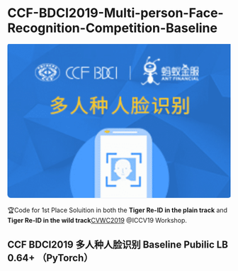 CCF-BDCI2019-Multi-person-Face-Recognition-Competition-Baseline
===============

<div align="center">

<img src="BDCI.png">

</div>

:trophy:Code for 1st Place Soluition in both the **Tiger Re-ID in the plain track** and **Tiger Re-ID in the wild track**[CVWC2019](https://cvwc2019.github.io/challenge.html) @ICCV19 Workshop.

CCF BDCI2019 多人种人脸识别 Baseline Pubilic LB 0.64+ （PyTorch）
------
